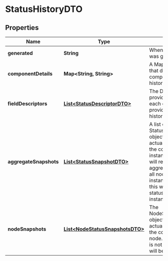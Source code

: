 # StatusHistoryDTO

## Properties
Name | Type | Description | Notes
------------ | ------------- | ------------- | -------------
**generated** | **String** | When the status history was generated. |  [optional]
**componentDetails** | **Map&lt;String, String&gt;** | A Map of key/value pairs that describe the component that the status history belongs to |  [optional]
**fieldDescriptors** | [**List&lt;StatusDescriptorDTO&gt;**](StatusDescriptorDTO.md) | The Descriptors that provide information on each of the metrics provided in the status history |  [optional]
**aggregateSnapshots** | [**List&lt;StatusSnapshotDTO&gt;**](StatusSnapshotDTO.md) | A list of StatusSnapshotDTO objects that provide the actual metric values for the component. If the NiFi instance is clustered, this will represent the aggregate status across all nodes. If the NiFi instance is not clustered, this will represent the status of the entire NiFi instance. |  [optional]
**nodeSnapshots** | [**List&lt;NodeStatusSnapshotsDTO&gt;**](NodeStatusSnapshotsDTO.md) | The NodeStatusSnapshotsDTO objects that provide the actual metric values for the component, for each node. If the NiFi instance is not clustered, this value will be null. |  [optional]
